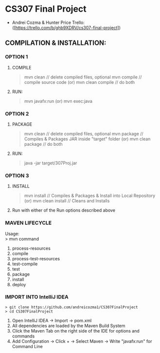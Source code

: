 # CS307 Final Project
- Andrei Cozma & Hunter Price
Trello: ([https://trello.com/b/ghb9XDRV/cs307-final-project])

## COMPILATION & INSTALLATION:

### OPTION 1
1. COMPILE
	> mvn clean // delete compiled files, optional
	> mvn compile // compile source code
(or)
	> mvn clean compile // do both
2. RUN:
	> mvn javafx:run
(or)
	> mvn exec:java
### OPTION 2
1. PACKAGE
	> mvn clean // delete compiled files, optional
	> mvn package // Compiles & Packages JAR inside "target" folder
(or)
	> mvn clean package // do both
3. RUN:
	> java -jar target/307Proj.jar
### OPTION 3
1. INSTALL
	> mvn install // Compiles & Packages & Install into Local Repository
(or)
	> mvn clean install // Cleans and Installs
2. Run with either of the Run options described above

### MAVEN LIFECYCLE
Usage:  
	> mvn command
1. process-resources
2. compile
3. process-test-resources
4. test-compile
5. test
6. package
7. install
8. deploy

### IMPORT INTO IntelliJ IDEA
	> git clone https://github.com/andreicozma1/CS307FinalProject
	> cd CS307FinalProject
1. Open IntelliJ IDEA -> Import -> pom.xml
2. All dependencies are loaded by the Maven Build System
3. Click the Maven Tab on the right side of the IDE for options and commands
4. Add Configuration -> Click + -> Select Maven -> Write "javafx:run" for Command Line

